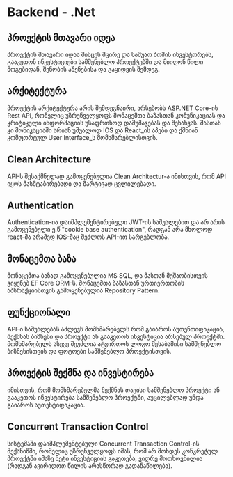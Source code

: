 # Backend - .Net

## პროექტის მთავარი იდეა
პროექტის მთავარი იდაა მისცეს მცირე და საშუაო ზომის ინვესტორებს, გააკეთონ ინვესტიციები სამშენებლო პროექტებში და მიიღონ წილი მოგებიდან, შენობის აშენებისა და გაყიდვის შემდეგ.

## არქიტექტურა
პროექტის არქიტექტურა არის შემდეგნაირი, არსებობს ASP.NET Core-ის Rest API, რომელიც უზრუნველყოფს მონაცემთა ბაზასთან კომუნიკაციას და კრიტიკული ინფორმაციის უსაფრთხოდ დამუშავებას და შენახვას. მასთან კი მონიკაციაში არიან უშუალოდ IOS და React_ის აპები და ქმნიან კომფორტულ User Interface_ს მომხმარებლისთვის.

## Clean Architecture
API-ს შესაქმნელად გამოყენებულია Clean Architectur-ა იმისთვის, რომ API იყოს მასშტაბირებადი და მარტივად ცვლილებადი.

## Authentication
Authentication-ია დაიმპლემენტირებული JWT-ის საშუალებით და არ არის გამოყენებული ე.წ "cookie base authentication", რადგან არა მხოლოდ react-მა არამედ IOS-მაც შეძლოს API-ით სარგებლობა.

## მონაცემთა ბაზა
მონაცემთა ბაზად გამოყენებულია MS SQL, და მასთან მუშაობისთვის ვიყენებ EF Core ORM-ს. მონაცემთა ბაზასთან ურთიერთობის აბსრაქციისთვის გამოყენებულია Repository Pattern.

## ფუნქციონალი
API-ი საშუალებას აძლევს მომხმარებელს რომ გაიაროს აუთენთიფიკაცია, შექმნას ბიზნესი და პროექტი ან გააკეთოს ინვესტიცია არსებულ პროექტში. მომხმარებელს ასევე შეუძლია ატვირთოს ლოგო შესაბამისი სამშენებლო ბიზნესისთვის და ფოტოები სამშენებლო პროექტისთვის.

## პროექტის შექმნა და ინვესტირება
იმისთვის, რომ მომხმარებელმა შექმნას თავისი სამშენებლო პროექტი ან გააკეთოს ინვესტირება სამშენებლო პროექტში, აუცილებლად უნდა გაიაროს აუთენტიფიკაცია.

## Concurrent Transaction Control
სისტემაში დაიმპლემენტებული Concurrent Transaction Control-ის მექანიზმი, რომელიც უზრუნველყოფს იმას, რომ არ მოხდეს კონკრეტულ პროექტში იმაზე მეტი ინვესტიციის გაკეთება, ვიდრე მოთხოვნილია (რადგან ავირიდოთ წილის არასწორად გადანაწილება).
